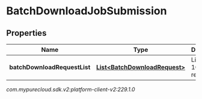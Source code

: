 # BatchDownloadJobSubmission


## Properties

| Name | Type | Description | Notes |
| ------------ | ------------- | ------------- | ------------- |
| **batchDownloadRequestList** | [**List&lt;BatchDownloadRequest&gt;**](BatchDownloadRequest) | List of up to 100 items requested |  |




_com.mypurecloud.sdk.v2:platform-client-v2:229.1.0_

